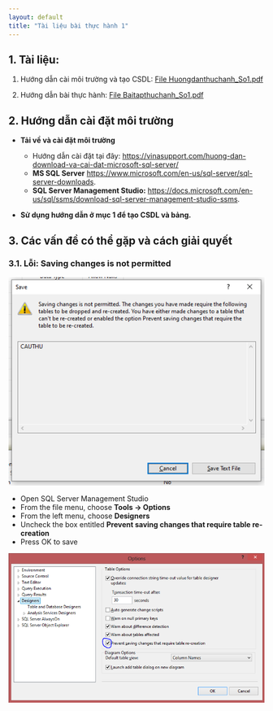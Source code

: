 ```yaml
---
layout: default
title: "Tài liệu bài thực hành 1"
---
```


## 1. Tài liệu:
    
1. Hướng dẫn cài môi trường và tạo CSDL: 
    [File Huongdanthuchanh_So1.pdf](/assets/course-materials/BaiThucHanh_2019/Buoi1_TaoCSDL/Huongdanthuchanh_So1.pdf)

2. Hướng dẫn bài thực hành: 
    [File Baitapthuchanh_So1.pdf](/assets/course-materials/BaiThucHanh_2019/Buoi1_TaoCSDL/Baitapthuchanh_So1.pdf)

## 2. Hướng dẫn cài đặt môi trường

- **Tải về và cài đặt môi trường**
    - Hướng dẫn cài đặt tại đây: <https://vinasupport.com/huong-dan-download-va-cai-dat-microsoft-sql-server/>
    - **MS SQL Server** <https://www.microsoft.com/en-us/sql-server/sql-server-downloads>.
    - **SQL Server Management Studio:** <https://docs.microsoft.com/en-us/sql/ssms/download-sql-server-management-studio-ssms>.

- **Sử dụng hướng dẫn ở mục 1 để tạo CSDL và bảng.**

## 3. Các vấn đề có thể gặp và cách giải quyết

### 3.1. Lỗi: Saving changes is not permitted

![](/assets/course-materials/images/error1.png)

- Open SQL Server Management Studio
- From the file menu, choose **Tools -> Options**
- From the left menu, choose **Designers**
- Uncheck the box entitled **Prevent saving changes that require table re-creation**
- Press OK to save

![](/assets/course-materials/images/error1-solved.png)
